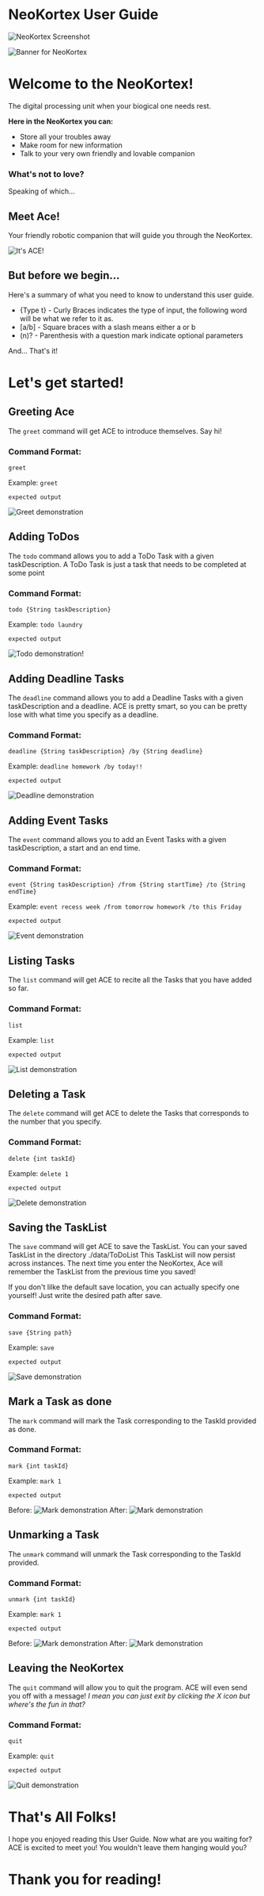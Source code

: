 
# NeoKortex User Guide

![NeoKortex Screenshot](Ui.png)

![Banner for NeoKortex](images/NeoKortex%20Banner.png)
# Welcome to the NeoKortex!
The digital processing unit when your biogical one needs rest.

__Here in the NeoKortex you can:__
* Store all your troubles away
* Make room for new information
* Talk to your very own friendly and lovable companion

### What's not to love?

Speaking of which...

## Meet Ace!
Your friendly robotic companion that will guide you through the
NeoKortex.

![It's ACE!](images/ACE_HAPPY.png)

## But before we begin...
Here's a summary of what you need to know to understand this user guide.
- \{Type t\} - Curly Braces indicates the type of input, the following word will be what we refer to it as.
- \[a/b\] - Square braces with a slash means either a or b
- \(n\)\? - Parenthesis with a question mark indicate optional parameters

And... That's it!
# Let's get started!

## Greeting Ace
The `greet` command will get ACE to introduce themselves. Say hi!

### Command Format:
`greet`

Example: `greet`


```
expected output
```
![Greet demonstration](images/Greet.png)

## Adding ToDos
The `todo` command allows you to add a ToDo Task with a given taskDescription. A ToDo Task is just a task that needs to be completed at some point

### Command Format:
`todo {String taskDescription}`

Example: `todo laundry`


```
expected output
```
![Todo demonstration!](images/Todo.png)

## Adding Deadline Tasks
The `deadline` command allows you to add a Deadline Tasks with a given taskDescription and a deadline.
ACE is pretty smart, so you can be pretty lose with what time you specify as a deadline.


### Command Format:
`deadline {String taskDescription} /by {String deadline}`

Example: `deadline homework /by today!!`


```
expected output
```
![Deadline demonstration](images/Deadline.png)

## Adding Event Tasks
The `event` command allows you to add an Event Tasks with a given taskDescription, a start and 
an end time.

### Command Format:
`event {String taskDescription} /from {String startTime} /to {String endTime}`

Example: `event recess week /from tomorrow homework /to this Friday`


```
expected output
```
![Event demonstration](images/Event.png)

## Listing Tasks
The `list` command will get ACE to recite all the Tasks that you have added so far.

### Command Format:
`list`

Example: `list`


```
expected output
```
![List demonstration](images/List.png)

## Deleting a Task
The `delete` command will get ACE to delete the Tasks that corresponds to the number that you specify.

### Command Format:
`delete {int taskId}`

Example: `delete 1`


```
expected output
```
![Delete demonstration](images/Delete.png)

## Saving the TaskList
The `save` command will get ACE to save the TaskList. You can your saved TaskList in the directory ./data/ToDoList
This TaskList will now persist across instances. The next time you enter the NeoKortex, Ace will remember the TaskList
from the previous time you saved!

If you don't lilke the default save location, you can actually specify one yourself!
Just write the desired path after save.

### Command Format:
`save {String path}`

Example: `save`


```
expected output
```
![Save demonstration](images/Save.png)

## Mark a Task as done
The `mark` command will mark the Task corresponding to the TaskId provided as done.

### Command Format:
`mark {int taskId}`

Example: `mark 1`


```
expected output
```
Before:
![Mark demonstration](images/Mark_1.png)
After:
![Mark demonstration](images/Mark_2.png)

## Unmarking a Task
The `unmark` command will unmark the Task corresponding to the TaskId provided.

### Command Format:
`unmark {int taskId}`

Example: `mark 1`


```
expected output
```
Before:
![Mark demonstration](images/Unmark_1.png)
After:
![Mark demonstration](images/Unmark_2.png)

## Leaving the NeoKortex
The `quit` command will allow you to quit the program. ACE will even send you off with a message!
_I mean you can just exit by clicking the X icon but where's the fun in that?_

### Command Format:
`quit`

Example: `quit`


```
expected output
```
![Quit demonstration](images/Quit.png)

# That's All Folks!

I hope you enjoyed reading this User Guide. Now what are you waiting for? 
ACE is excited to meet you! You wouldn't leave them hanging would you?

# Thank you for reading!